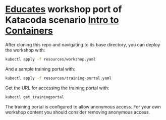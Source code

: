 # [Educates](https://docs.eduk8s.io) workshop port of Katacoda scenario [Intro to Containers](https://github.com/kube-academy/katacoda-scenarios/tree/master/intro-to-containers-k8s)

After cloning this repo and navigating to its base directory, you can deploy the workshop with:

```bash
kubectl apply -f resources/workshop.yaml
```

And a sample training portal with:

```bash
kubectl apply -f resources/training-portal.yaml
```

Get the URL for accessing the training portal with:

```bash
kubectl get trainingportal
```

The training portal is configured to allow anonymous access. For your own
workshop content you should consider removing anonymous access.
